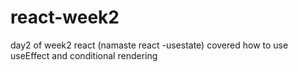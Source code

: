 # react-week2
day2 of week2 react (namaste react -usestate)
covered how to use useEffect and conditional rendering
